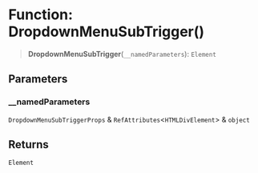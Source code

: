 # Function: DropdownMenuSubTrigger()

> **DropdownMenuSubTrigger**(`__namedParameters`): `Element`

## Parameters

### \_\_namedParameters

`DropdownMenuSubTriggerProps` & `RefAttributes`\<`HTMLDivElement`\> & `object`

## Returns

`Element`
